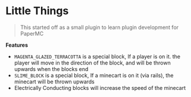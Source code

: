 # Little Things
> This started off as a small plugin to learn plugin development for PaperMC

**Features**
- `MAGENTA_GLAZED_TERRACOTTA` is a special block, If a player is on it. the player will move in the direction of the block, and will be thrown upwards when the blocks end
- `SLIME_BLOCK` is a special block, If a minecart is on it (via rails), the minecart will be thrown upwards
- Electrically Conducting blocks will increase the speed of the minecart
  
